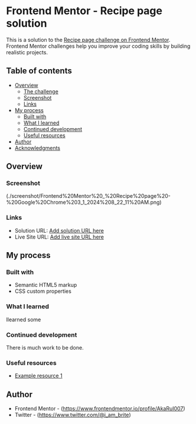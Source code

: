 # Frontend Mentor - Recipe page solution

This is a solution to the [Recipe page challenge on Frontend Mentor](https://www.frontendmentor.io/challenges/recipe-page-KiTsR8QQKm). Frontend Mentor challenges help you improve your coding skills by building realistic projects. 

## Table of contents

- [Overview](#overview)
  - [The challenge](#the-challenge)
  - [Screenshot](#screenshot)
  - [Links](#links)
- [My process](#my-process)
  - [Built with](#built-with)
  - [What I learned](#what-i-learned)
  - [Continued development](#continued-development)
  - [Useful resources](#useful-resources)
- [Author](#author)
- [Acknowledgments](#acknowledgments)

## Overview

### Screenshot

(./screenshot/Frontend%20Mentor%20_%20Recipe%20page%20-%20Google%20Chrome%203_1_2024%208_22_11%20AM.png)


### Links

- Solution URL: [Add solution URL here](https://your-solution-url.com)
- Live Site URL: [Add live site URL here](https://your-live-site-url.com)

## My process

### Built with

- Semantic HTML5 markup
- CSS custom properties

### What I learned

Ilearned some  
### Continued development

There is much work to be done.

### Useful resources

- [Example resource 1](https://www.w3schools.com)

## Author


- Frontend Mentor - (https://www.frontendmentor.io/profile/AkaRuI007)
- Twitter - (https://www.twitter.com/@i_am_brite)


